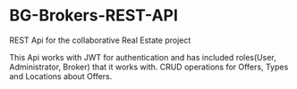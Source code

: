 # BG-Brokers-REST-API
REST Api for the collaborative Real Estate project

This Api works with JWT for authentication and has included roles(User, Administrator, Broker) that it works with.
CRUD operations for Offers, Types and Locations about Offers.
